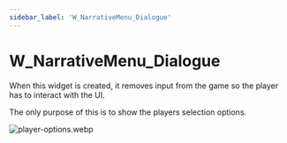 ```yaml
---
sidebar_label: 'W_NarrativeMenu_Dialogue'
---
```


# W_NarrativeMenu_Dialogue

When this widget is created, it removes input from the game so the player has to interact with the UI.

The only purpose of this is to show the players selection options.

![player-options.webp](//img/quests-and-dialogue/ui/player-options.webp)